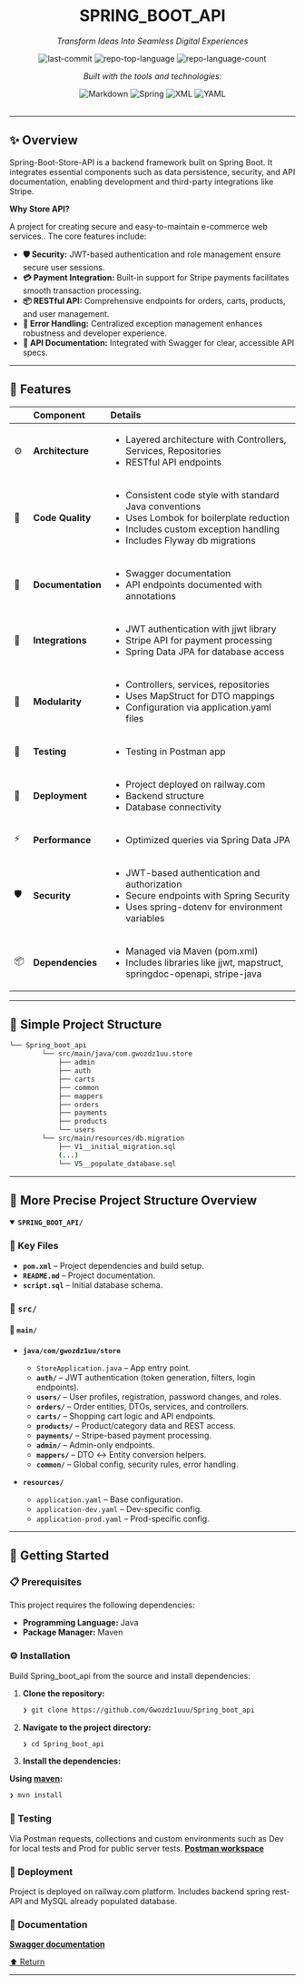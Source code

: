 <div id="top">

<!-- HEADER STYLE: CLASSIC -->
<div align="center">


# SPRING_BOOT_API

<em>Transform Ideas Into Seamless Digital Experiences</em>

<!-- BADGES -->
<img src="https://img.shields.io/github/last-commit/Gwozdz1uuu/Spring-Boot-Store-API?style=flat&logo=git&logoColor=white&color=0080ff" alt="last-commit">
<img src="https://img.shields.io/github/languages/top/Gwozdz1uuu/Spring-Boot-Store-API?style=flat&color=0080ff" alt="repo-top-language">
<img src="https://img.shields.io/github/languages/count/Gwozdz1uuu/Spring-Boot-Store-API?style=flat&color=0080ff" alt="repo-language-count">

<em>Built with the tools and technologies:</em>

<img src="https://img.shields.io/badge/Markdown-000000.svg?style=flat&logo=Markdown&logoColor=white" alt="Markdown">
<img src="https://img.shields.io/badge/Spring-000000.svg?style=flat&logo=Spring&logoColor=white" alt="Spring">
<img src="https://img.shields.io/badge/XML-005FAD.svg?style=flat&logo=XML&logoColor=white" alt="XML">
<img src="https://img.shields.io/badge/YAML-CB171E.svg?style=flat&logo=YAML&logoColor=white" alt="YAML">

</div>
<br>

---

## ✨ Overview

Spring-Boot-Store-API is a backend framework built on Spring Boot. It integrates essential components such as data persistence, security, and API documentation, enabling development and third-party integrations like Stripe.

**Why Store API?**

A project for creating secure and easy-to-maintain e-commerce web services.. The core features include:

- **🛡️ Security:** JWT-based authentication and role management ensure secure user sessions.
- **💳 Payment Integration:** Built-in support for Stripe payments facilitates smooth transaction processing.
- **📦 RESTful API:** Comprehensive endpoints for orders, carts, products, and user management.
- **🔧 Error Handling:** Centralized exception management enhances robustness and developer experience.
- **📝 API Documentation:** Integrated with Swagger for clear, accessible API specs.

---

## 📌 Features

|      | Component            | Details                                                                                     |
| :--- | :------------------- | :------------------------------------------------------------------------------------------ |
| ⚙️  | **Architecture**     | <ul><li>Layered architecture with Controllers, Services, Repositories</li><li>RESTful API endpoints</li></ul> |
| 🔩 | **Code Quality**     | <ul><li>Consistent code style with standard Java conventions</li><li>Uses Lombok for boilerplate reduction</li><li>Includes custom exception handling</li><li>Includes Flyway db migrations</li></ul> |
| 📄 | **Documentation**    | <ul><li>Swagger documentation</li><li>API endpoints documented with annotations</li></ul> |
| 🔌 | **Integrations**     | <ul><li>JWT authentication with jjwt library</li><li>Stripe API for payment processing</li><li>Spring Data JPA for database access</li></ul> |
| 🧩 | **Modularity**       | <ul><li>Controllers, services, repositories</li><li>Uses MapStruct for DTO mappings</li><li>Configuration via application.yaml files</li></ul> |
| 🧪 | **Testing**          | <ul><li>Testing in Postman app</li></ul> |
| 🚅 | **Deployment**          | <ul><li>Project deployed on railway.com</li><li>Backend structure</li><li>Database connectivity</li></ul> |
| ⚡️  | **Performance**      | <ul><li>Optimized queries via Spring Data JPA</li></ul> |
| 🛡️ | **Security**         | <ul><li>JWT-based authentication and authorization</li><li>Secure endpoints with Spring Security</li><li>Uses spring-dotenv for environment variables</li></ul> |
| 📦 | **Dependencies**     | <ul><li>Managed via Maven (pom.xml)</li><li>Includes libraries like jjwt, mapstruct, springdoc-openapi, stripe-java</li></ul> |

---

## 📁 Simple Project Structure

```sh
└── Spring_boot_api
        └── src/main/java/com.gwozdz1uu.store
            ├── admin
            ├── auth
            ├── carts
            ├── common
            ├── mappers
            ├── orders
            ├── payments
            ├── products
            └── users
        └── src/main/resources/db.migration
            ├── V1__initial_migration.sql
            (...)
            └── V5__populate_database.sql

```

---

## 📁 More Precise Project Structure Overview

<details open>
<summary><code><b>SPRING_BOOT_API/</b></code></summary>

### 📄 Key Files
- **`pom.xml`** – Project dependencies and build setup.
- **`README.md`** – Project documentation.
- **`script.sql`** – Initial database schema.

### 📁 `src/`
#### 🔹 `main/`
- **`java/com/gwozdz1uu/store`**
  - `StoreApplication.java` – App entry point.
  - **`auth/`** – JWT authentication (token generation, filters, login endpoints).
  - **`users/`** – User profiles, registration, password changes, and roles.
  - **`orders/`** – Order entities, DTOs, services, and controllers.
  - **`carts/`** – Shopping cart logic and API endpoints.
  - **`products/`** – Product/category data and REST access.
  - **`payments/`** – Stripe-based payment processing.
  - **`admin/`** – Admin-only endpoints.
  - **`mappers/`** – DTO ↔ Entity conversion helpers.
  - **`common/`** – Global config, security rules, error handling.

- **`resources/`**
  - `application.yaml` – Base configuration.
  - `application-dev.yaml` – Dev-specific config.
  - `application-prod.yaml` – Prod-specific config.
</details>


---

## 🚀 Getting Started

### 📋 Prerequisites

This project requires the following dependencies:

- **Programming Language:** Java
- **Package Manager:** Maven

### ⚙️ Installation

Build Spring_boot_api from the source and install dependencies:

1. **Clone the repository:**

    ```sh
    ❯ git clone https://github.com/Gwozdz1uuu/Spring_boot_api
    ```

2. **Navigate to the project directory:**

    ```sh
    ❯ cd Spring_boot_api
    ```

3. **Install the dependencies:**

**Using [maven](https://maven.apache.org/):**

```sh
❯ mvn install
```
### 🧪 Testing

Via Postman requests, collections and custom environments such as Dev for local tests and Prod for public server tests.
**[Postman workspace](https://gwozdz1uu.postman.co/workspace/Gwozdz1uu's-Workspace~7045a552-b019-4ec7-8e4e-532e1f39c492/collection/45221523-1906c44e-ac11-4843-babb-dbb8faf74ad8?action=share&creator=45221523&active-environment=45221523-628a6941-32cf-4bad-9255-25ad8882c59e)**

### 🚅 Deployment
Project is deployed on railway.com platform. Includes backend spring rest-API and MySQL already populated database.

### 📄 Documentation
**[Swagger documentation](https://store-api-production-56da.up.railway.app/swagger-ui/index.html)**


<div align="left"><a href="#top">⬆ Return</a></div>

---
